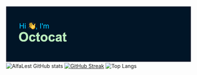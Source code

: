 [![MasterHead](header.png)](github.com/alfalest)
![AlfaLest GitHub stats](https://github-readme-stats.vercel.app/api?username=alfalest&show_icons=true&theme=tokyonight&hide_border=true&include_all_commits=true)
[![GitHub Streak](https://github-readme-streak-stats.herokuapp.com?user=alfalest&theme=tokyonight&hide_border=true)](https://git.io/streak-stats)
![Top Langs](https://github-readme-stats.vercel.app/api/top-langs/?username=alfalest&theme=tokyonight&hide_border=true&layout=compact)

